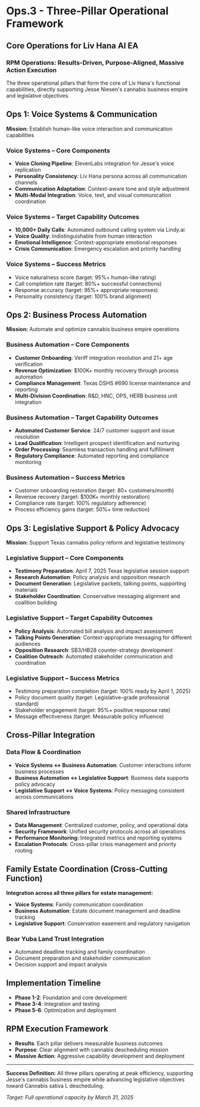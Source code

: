 # Ops.3 - Three-Pillar Operational Framework

## Core Operations for Liv Hana AI EA

### RPM Operations: Results-Driven, Purpose-Aligned, Massive Action Execution

The three operational pillars that form the core of Liv Hana's functional capabilities, directly supporting Jesse Niesen's cannabis business empire and legislative objectives.

## Ops 1: Voice Systems & Communication

**Mission:** Establish human-like voice interaction and communication capabilities

### Voice Systems – Core Components

- **Voice Cloning Pipeline**: ElevenLabs integration for Jesse's voice replication
- **Personality Consistency**: Liv Hana persona across all communication channels
- **Communication Adaptation**: Context-aware tone and style adjustment
- **Multi-Modal Integration**: Voice, text, and visual communication coordination

### Voice Systems – Target Capability Outcomes

- **10,000+ Daily Calls**: Automated outbound calling system via Lindy.ai
- **Voice Quality**: Indistinguishable from human interaction
- **Emotional Intelligence**: Context-appropriate emotional responses
- **Crisis Communication**: Emergency escalation and priority handling

### Voice Systems – Success Metrics

- Voice naturalness score (target: 95%+ human-like rating)
- Call completion rate (target: 80%+ successful connections)
- Response accuracy (target: 95%+ appropriate responses)
- Personality consistency (target: 100% brand alignment)

## Ops 2: Business Process Automation

**Mission:** Automate and optimize cannabis business empire operations

### Business Automation – Core Components

- **Customer Onboarding**: Veriff integration resolution and 21+ age verification
- **Revenue Optimization**: $100K+ monthly recovery through process automation
- **Compliance Management**: Texas DSHS #690 license maintenance and reporting
- **Multi-Division Coordination**: R&D, HNC, OPS, HERB business unit integration

### Business Automation – Target Capability Outcomes

- **Automated Customer Service**: 24/7 customer support and issue resolution
- **Lead Qualification**: Intelligent prospect identification and nurturing
- **Order Processing**: Seamless transaction handling and fulfillment
- **Regulatory Compliance**: Automated reporting and compliance monitoring

### Business Automation – Success Metrics

- Customer onboarding restoration (target: 80+ customers/month)
- Revenue recovery (target: $100K+ monthly restoration)
- Compliance rate (target: 100% regulatory adherence)
- Process efficiency gains (target: 50%+ time reduction)

## Ops 3: Legislative Support & Policy Advocacy

**Mission:** Support Texas cannabis policy reform and legislative testimony

### Legislative Support – Core Components

- **Testimony Preparation**: April 7, 2025 Texas legislative session support
- **Research Automation**: Policy analysis and opposition research
- **Document Generation**: Legislative packets, talking points, supporting materials
- **Stakeholder Coordination**: Conservative messaging alignment and coalition building

### Legislative Support – Target Capability Outcomes

- **Policy Analysis**: Automated bill analysis and impact assessment
- **Talking Points Generation**: Context-appropriate messaging for different audiences
- **Opposition Research**: SB3/HB28 counter-strategy development
- **Coalition Outreach**: Automated stakeholder communication and coordination

### Legislative Support – Success Metrics

- Testimony preparation completion (target: 100% ready by April 1, 2025)
- Policy document quality (target: Legislative-grade professional standard)
- Stakeholder engagement (target: 95%+ positive response rate)
- Message effectiveness (target: Measurable policy influence)

## Cross-Pillar Integration

### Data Flow & Coordination

- **Voice Systems ↔ Business Automation**: Customer interactions inform business processes
- **Business Automation ↔ Legislative Support**: Business data supports policy advocacy
- **Legislative Support ↔ Voice Systems**: Policy messaging consistent across communications

### Shared Infrastructure

- **Data Management**: Centralized customer, policy, and operational data
- **Security Framework**: Unified security protocols across all operations
- **Performance Monitoring**: Integrated metrics and reporting systems
- **Escalation Protocols**: Cross-pillar crisis management and priority routing

## Family Estate Coordination (Cross-Cutting Function)

**Integration across all three pillars for estate management:**

- **Voice Systems**: Family communication coordination
- **Business Automation**: Estate document management and deadline tracking
- **Legislative Support**: Conservation easement and regulatory navigation

### Bear Yuba Land Trust Integration

- Automated deadline tracking and family coordination
- Document preparation and stakeholder communication
- Decision support and impact analysis

## Implementation Timeline

- **Phase 1-2**: Foundation and core development
- **Phase 3-4**: Integration and testing
- **Phase 5-6**: Optimization and deployment

## RPM Execution Framework

- **Results**: Each pillar delivers measurable business outcomes
- **Purpose**: Clear alignment with cannabis descheduling mission
- **Massive Action**: Aggressive capability development and deployment

---
**Success Definition:** All three pillars operating at peak efficiency, supporting Jesse's cannabis business empire while advancing legislative objectives toward Cannabis sativa L descheduling.

*Target: Full operational capacity by March 31, 2025*
